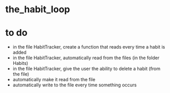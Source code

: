 # the_habit_loop

# to do
* in the file HabitTracker, create a function that reads every time a habit is added
* in the file HabitTracker, automatically read from the files (in the folder Habits)
* in the file HabitTracker, give the user the ability to delete a habit (from the file)
* automatically make it read from the file
* automatically write to the file every time something occurs
